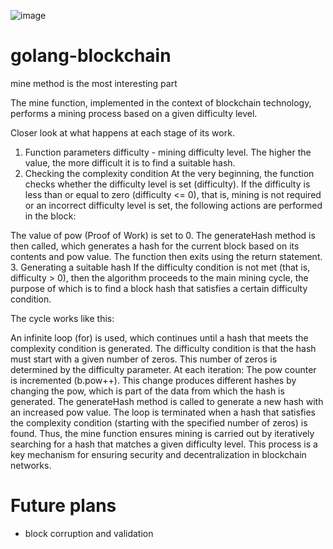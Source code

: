 ![image](https://github.com/SandQuattro/golang-blockchain/assets/31468131/83182959-5c74-49fa-bdb8-333d0e0a3c6a)

# golang-blockchain

mine method is the most interesting part

The mine function, implemented in the context of blockchain technology, performs a mining process based on a given 
difficulty level. 

Closer look at what happens at each stage of its work.

1. Function parameters
   difficulty - mining difficulty level. The higher the value, the more difficult it is to find a suitable hash.
2. Checking the complexity condition
   At the very beginning, the function checks whether the difficulty level is set (difficulty). If the difficulty is 
   less than or equal to zero (difficulty <= 0), that is, mining is not required or an incorrect difficulty level is set, the following actions are performed in the block:

The value of pow (Proof of Work) is set to 0.
The generateHash method is then called, which generates a hash for the current block based on its contents and pow value.
The function then exits using the return statement.
3. Generating a suitable hash
   If the difficulty condition is not met (that is, difficulty > 0), then the algorithm proceeds to the main mining cycle, the purpose of which is to find a block hash that satisfies a certain difficulty condition.

The cycle works like this:

An infinite loop (for) is used, which continues until a hash that meets the complexity condition is generated.
The difficulty condition is that the hash must start with a given number of zeros. This number of zeros is determined by the difficulty parameter.
At each iteration:
The pow counter is incremented (b.pow++). This change produces different hashes by changing the pow, which is part of the data from which the hash is generated.
The generateHash method is called to generate a new hash with an increased pow value.
The loop is terminated when a hash that satisfies the complexity condition (starting with the specified number of zeros) is found.
Thus, the mine function ensures mining is carried out by iteratively searching for a hash that matches a given difficulty level. This process is a key mechanism for ensuring security and decentralization in blockchain networks.
# Future plans

- block corruption and validation